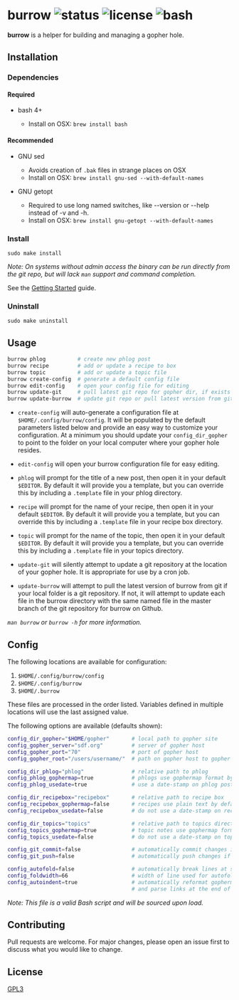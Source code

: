 # burrow ![status](https://img.shields.io/badge/status-working-green.svg?style=flat-square) ![license](https://img.shields.io/badge/license-GPL3-blue.svg?style=flat-square) ![bash](https://img.shields.io/badge/Bash-4%2B-lightgrey.svg?style=flat-square)

**burrow** is a helper for building and managing a gopher hole.

## Installation

### Dependencies

#### Required

* bash 4+

  * Install on OSX: `brew install bash`

#### Recommended

* GNU sed

  * Avoids creation of `.bak` files in strange places on OSX
  * Install on OSX: `brew install gnu-sed --with-default-names`

* GNU getopt

  * Required to use long named switches, like --version or --help instead of -v and -h.
  * Install on OSX: `brew install gnu-getopt --with-default-names`

### Install

`sudo make install`

_Note: On systems without admin access the binary can be run directly from the
git repo, but will lack `man` support and command completion._

See the [Getting Started](https://github.com/jamestomasino/burrow/wiki/Getting-Started) guide.

### Uninstall

`sudo make uninstall`

## Usage

```bash
burrow phlog          # create new phlog post
burrow recipe         # add or update a recipe to box
burrow topic          # add or update a topic file
burrow create-config  # generate a default config file
burrow edit-config    # open your config file for editing
burrow update-git     # pull latest git repo for gopher dir, if exists
burrow update-burrow  # update git repo or pull latest version from github
```

- `create-config` will auto-generate a configuration file at
`$HOME/.config/burrow/config`. It will be populated by the default parameters
listed below and provide an easy way to customize your configuration. At a
minimum you should update your `config_dir_gopher` to point to the folder on
your local computer where your gopher hole resides.

- `edit-config` will open your burrow configuration file for easy editing.

- `phlog` will prompt for the title of a new post, then open it in your default
`$EDITOR`. By default it will provide you a template, but you can override this
by including a `.template` file in your phlog directory.

- `recipe` will prompt for the name of your recipe, then open it in your default
`$EDITOR`. By default it will provide you a template, but you can override this
by including a `.template` file in your recipe box directory.

- `topic` will prompt for the name of the topic, then open it in your default
`$EDITOR`. By default it will provide you a template, but you can override this
by including a `.template` file in your topics directory.

- `update-git` will silently attempt to update a git repository at the location
of your gopher hole. It is appropriate for use by a cron job.

- `update-burrow` will attempt to pull the latest version of burrow from git if
your local folder is a git repository. If not, it will attempt to update each
file in the burrow directory with the same named file in the master branch of
the git repository for burrow on Github.

_`man burrow` or `burrow -h` for more information._

## Config

The following locations are available for configuration:

1) `$HOME/.config/burrow/config`
2) `$HOME/.config/burrow`
3) `$HOME/.burrow`

These files are processed in the order listed. Variables defined in multiple
locations will use the last assigned value.

The following options are available (defaults shown):

```bash
config_dir_gopher="$HOME/gopher"       # local path to gopher site
config_gopher_server="sdf.org"         # server of gopher host
config_gopher_port="70"                # port of gopher host
config_gopher_root="/users/username/"  # path on gopher host to gopher site

config_dir_phlog="phlog"               # relative path to phlog
config_phlog_gophermap=true            # phlogs use gophermap format by default
config_phlog_usedate=true              # use a date-stamp on phlog posts

config_dir_recipebox="recipebox"       # relative path to recipe box
config_recipebox_gophermap=false       # recipes use plain text by default
config_recipebox_usedate=false         # do not use a date-stamp on recipe filenames

config_dir_topics="topics"             # relative path to topics directory
config_topics_gophermap=true           # topic notes use gophermap format by default
config_topics_usedate=false            # do not use a date-stamp on topic filenames

config_git_commit=false                # automatically commit changes if git repo
config_git_push=false                  # automatically push changes if git repo

config_autofold=false                  # automatically break lines at specific width
config_foldwidth=66                    # width of line used for autofold
config_autoindent=true                 # automatically reformat gophermaps with leading spaces
                                       # and parse links at the end of file
```

_Note: This file is a valid Bash script and will be sourced upon load._

## Contributing
Pull requests are welcome. For major changes, please open an issue first to
discuss what you would like to change.

## License
[GPL3](LICENSE)
